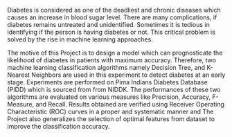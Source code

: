 Diabetes is considered as one of the deadliest and chronic diseases which causes an
increase in blood sugar level. There are many complications, if diabetes remains untreated and
unidentified. Sometimes it is tedious in identifying if the person is having diabetes or not. This
critical problem is solved by the rise in machine learning approaches. 

The motive of this Project is to design a model which can prognosticate the likelihood of diabetes in patients with
maximum accuracy. Therefore, two machine learning classification algorithms namely Decision
Tree, and K- Nearest Neighbors are used in this experiment to detect diabetes at an early stage.
Experiments are performed on Pima Indians Diabetes Database (PIDD) which is sourced from
from NIDDK. The performances of these two algorithms are evaluated on various measures like
Precision, Accuracy, F-Measure, and Recall. Results obtained are verified using Receiver
Operating Characteristic (ROC) curves in a proper and systematic manner and The Project also
generalizes the selection of optimal features from dataset to improve the classification accuracy.
